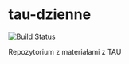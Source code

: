 # tau-dzienne

[![Build Status](https://travis-ci.org/pantadeusz/tau-dzienne.svg?branch=master)](https://travis-ci.org/pantadeusz/tau-dzienne)


Repozytorium z materiałami z TAU
